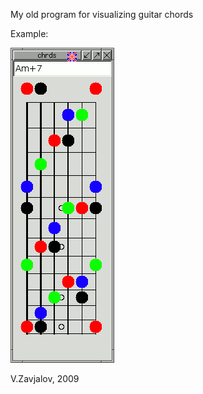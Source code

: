 My old program for visualizing guitar chords

Example:

<img src="https://github.com/slazav/akk/blob/master/akk/akk.png">

V.Zavjalov, 2009
